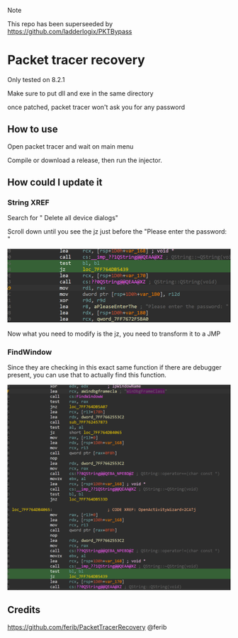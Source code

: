 > [!NOTE]
> This repo has been superseeded by https://github.com/ladderlogix/PKTBypass

# Packet tracer recovery

Only tested on 8.2.1 

Make sure to put dll and exe in the same directory

once patched, packet tracer won't ask you for any password

## How to use 

Open packet tracer and wait on main menu

Compile or download a release, then run the injector. 

## How could I update it

### String XREF

Search for " Delete all device dialogs"

Scroll down until you see the jz just before the "Please enter the password: "

![JzCheck](img/1.png)

Now what you need to modify is the jz, you need to transform it to a JMP

### FindWindow

Since they are checking in this exact same function if there are debugger present, you can use that to actually find this function. 

![JzCheck](img/2.png)

## Credits

https://github.com/ferib/PacketTracerRecovery @ferib
